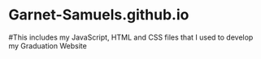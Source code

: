 # Garnet-Samuels.github.io

#This includes my JavaScript, HTML and CSS files that I used to develop my Graduation Website
